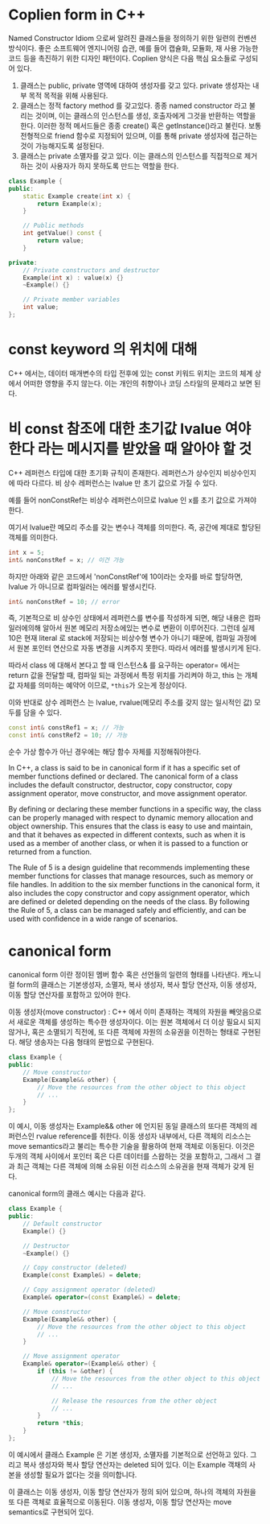 # Coplien form in C++ 
Named Constructor Idiom 으로써 알려진 클래스들을 정의하기 위한 일련의 컨벤션 방식이다. 
좋은 소프트웨어 엔지니어링 습관, 예를 들어 캡슐화, 모듈화, 재 사용 가능한 코드 등을 촉진하기 위한 디자인 패턴이다. 
Coplien 양식은 다음 핵심 요소들로 구성되어 있다. 

1. 클래스는 public, private 영역에 대하여 생성자를 갖고 있다. private 생성자는 내부 목적 목적을 위해 사용된다. 
2. 클래스는 정적 factory method 를 갖고있다. 종종 named constructor 라고 불리는 것이며, 이는 클래스의 인스턴스를 생성, 호출자에게 그것을 반환하는 역할을 한다. 이러한 정적 메서드들은 종종 create() 혹은 getInstance()라고 불린다. 보통 전형적으로 friend 함수로 지정되어 있으며, 이를 통해 private 생성자에 접근하는 것이 가능해지도록 설정된다. 
3. 클래스는 private 소멸자를 갖고 있다. 이는 클래스의 인스턴스를 직접적으로 제거하는 것이 사용자가 하지 못하도록 만드는 역할을 한다. 

```cpp
class Example {
public:
    static Example create(int x) {
        return Example(x);
    }

    // Public methods
    int getValue() const {
        return value;
    }

private:
    // Private constructors and destructor
    Example(int x) : value(x) {}
    ~Example() {}

    // Private member variables
    int value;
};

```

# const keyword 의 위치에 대해

C++ 에서는, 데이터 매개변수의 타입 전후에 있는 const 키워드 위치는 코드의 체계 상에서 어떠한 영향을 주지 않는다. 이는 개인의 취향이나 코딩 스타일의 문제라고 보면 된다. 


# 비 const 참조에 대한 초기값 lvalue 여야 한다 라는 메시지를 받았을 때 알아야 할 것

C++ 레퍼런스 타입에 대한 초기화 규칙이 존재한다. 
레퍼런스가 상수인지 비상수인지에 따라 다르다. 비 상수 레퍼런스는 lvalue 만 초기 값으로 가질 수 있다. 

예를 들어 nonConstRef는 비상수 레퍼런스이므로 lvalue 인 x를 초기 값으로 가져야 한다. 

여기서 lvalue란 메모리 주소를 갖는 변수나 객체를 의미한다. 즉, 공간에 제대로 할당된 객체를 의미한다.

```cpp
int x = 5;
int& nonConstRef = x; // 이건 가능 
```

하지만 아래와 같은 코드에서 'nonConstRef'에 10이라는 숫자를 바로 할당하면, lvalue 가 아니므로 컴파일러는 에러를 발생시킨다. 

```cpp
int& nonConstRef = 10; // error 
```

즉, 기본적으로 비 상수인 상태에서 레퍼런스를 변수를 작성하게 되면, 해당 내용은 컴파일러에의해 알아서 원본 메모리 저장소에있는 변수로 변환이 이루어진다. 그런데 실제 10은 현재 literal 로 stack에 저장되는 비상수형 변수가 아니기 때문에, 컴파일 과정에서 원본 포인터 연산으로 자동 변경을 시켜주지 못한다. 따라서 에러를 발생시키게 된다. 

따라서 class 에 대해서 본다고 할 때 인스턴스& 를 요구하는 operator= 에서는 return 값을 전달할 때, 컴파일 되는 과정에서 특정 위치를 가리켜야 하고, this 는 개체 값 자체를 의미하는 예약어 이므로, `*this`가 오는게 정상이다.  

이와 반대로 상수 레퍼런스 는 lvalue, rvalue(메모리 주소를 갖지 않는 일시적인 값) 모두를 담을 수 있다. 
```cpp
const int& constRef1 = x; // 가능
const int& constRef2 = 10; // 가능
```

순수 가상 함수가 아닌 경우에는 해당 함수 자체를 지정해줘야한다. 

In C++, a class is said to be in canonical form if it has a specific set of member functions defined or declared. The canonical form of a class includes the default constructor, destructor, copy constructor, copy assignment operator, move constructor, and move assignment operator.

By defining or declaring these member functions in a specific way, the class can be properly managed with respect to dynamic memory allocation and object ownership. This ensures that the class is easy to use and maintain, and that it behaves as expected in different contexts, such as when it is used as a member of another class, or when it is passed to a function or returned from a function.

The Rule of 5 is a design guideline that recommends implementing these member functions for classes that manage resources, such as memory or file handles. In addition to the six member functions in the canonical form, it also includes the copy constructor and copy assignment operator, which are defined or deleted depending on the needs of the class. By following the Rule of 5, a class can be managed safely and efficiently, and can be used with confidence in a wide range of scenarios.

# canonical form 

canonical form 이란 정이된 멤버 함수 혹은 선언들의 일련의 형태를 나타낸다. 캐노니컬 form의 클래스는 기본생성자, 소멸자, 복사 생성자, 복사 할당 연산자, 이동 생성자, 이동 할당 연산자를 포함하고 있어야 한다. 

이동 생성자(move constructor) : 
C++ 에서 이미 존재하는 객체의 자원을 빼앗음으로서 새로운 객체를 생성하는 특수한 생성자이다. 이는 원본 객체에서 더 이상 필요시 되지 않거나, 혹은 소멸되기 직전에, 또 다른 객체에 자원의 소유권을 이전하는 형태로 구현된다. 해당 생송자는 다음 형태의 문법으로 구현된다. 

```cpp
class Example {
public:
    // Move constructor
    Example(Example&& other) {
        // Move the resources from the other object to this object
        // ...
    }
};
```

이 예시, 이동 생성자는 Example&& other 에 언지된 동일 클래스의 또다른 객체의 레퍼런스인 rvalue reference를 취한다. 이동 생성자 내부에서, 다른 객체의 리소스는 move semantics라고 불리는 특수한 기술을 활용하여 현재 객체로 이동된다. 이것은 두개의 객체 사이에서 포인터 혹은 다른 데이터를 스왑하는 것을 포함하고, 그래서 그 결과 최근 객체는 다른 객체에 의해 소유된 이전 리소스의 소유권을 현재 객체가 갖게 된다. 

canonical form의 클래스 예시는 다음과 같다. 

```cpp
class Example {
public:
    // Default constructor
    Example() {}

    // Destructor
    ~Example() {}

    // Copy constructor (deleted)
    Example(const Example&) = delete;

    // Copy assignment operator (deleted)
    Example& operator=(const Example&) = delete;

    // Move constructor
    Example(Example&& other) {
        // Move the resources from the other object to this object
        // ...
    }

    // Move assignment operator
    Example& operator=(Example&& other) {
        if (this != &other) {
            // Move the resources from the other object to this object
            // ...

            // Release the resources from the other object
            // ...
        }
        return *this;
    }
};
```

이 예시에서 클래스 Example 은 기본 생성자, 소멸자를 기본적으로 선언하고 있다. 그리고 복사 생성자와 복사 할당 연산자는 deleted 되어 있다. 이는 Example 객채의 사본을 생성할 필요가 없다는 것을 의미합니다. 

이 클래스는 이동 생성자, 이동 할당 연산자가 정의 되어 있으며, 하나의 객체의 자원을 또 다른 객체로 효율적으로 이동된다. 이동 생성자, 이동 할당 연산자는 move semantics로 구현되어 있다. 